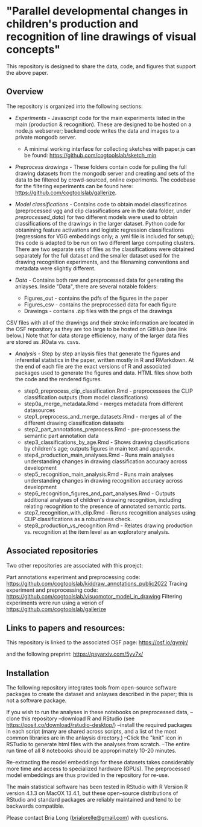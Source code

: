 # "Parallel developmental changes in children's production and recognition of line drawings of visual concepts" 

This repository is designed to share the data, code, and figures that support the above paper. 

## Overview
The repository is organized into the following sections:

* *Experiments*  - Javascript code for the main experiments listed in the main (production & recognition). These are designed to be hosted on a node.js webserver; backend code writes the data and images to a private mongodb server. 

  * A minimal working interface for collecting sketches with paper.js can be found:
https://github.com/cogtoolslab/sketch_min

* *Preprocess drawings* - These folders contain code for pulling the full drawing datasets from the mongodb server and creating and sets of the data to be filtered by crowd-sourced, online experiments. The codebase for the filtering experiments can be found here: https://github.com/cogtoolslab/gallerize.

* *Model classifications* - Contains code to obtain model classificatinos (preprocessed vgg and clip classifications are in the data folder, under *preprocessed_data*) for two different models were used to obtain classifications of the drawings in the larger dataset. Python code for obtanining feature activations and logistic regression classifications (regressions for VGG embeddings only; a .yml file is included for setup); this code is adapted to be run on two different large computing clusters. There are two separate sets of files as the classifications were obtained separately for the full dataset and the smaller dataset used for the drawing recognition experiments, and the filenaming conventions and metadata were slightly different. 

* *Data* - Contains both raw and preprocessed data for generating the anlayses.
Inside "Data", there are several notable folders:

  * Figures_out - contains the pdfs of the figures in the paper
  * Figures_csv - contains the preprocessed data for each figure
  * Drawings - contains .zip files with the pngs of the drawings

CSV files with all of the drawings and their stroke information are located in the OSF repository as they are too large to be hosted on GitHub (see link below.)
Note that for data storage efficiency, many of the larger data files are stored as .RData vs. csvs.

* *Analysis* - Step by step anlaysis files that generate the figures and inferential statistics in the paper, written mostly in R and RMarkdown. At the end of each file are the exact versions of R and associated packages used to generate the figures and data.
HTML files show both the code and the rendered figures.

  * step0_preprocess_clip_classification.Rmd - preprocessees the CLIP classification outputs (from model classifications)
  * step0a_merge_metadata.Rmd - merges metadata from different datasources
  * step1_preprocess_and_merge_datasets.Rmd - merges all of the different drawing classification datasets
  * step2_part_annotations_preprocess.Rmd - pre-processess the semantic part annotation data
  * step3_classifications_by_age.Rmd - Shows drawing classifications by children's age; outputs figures in main text and appendix.
  * step4_production_main_analyses.Rmd - Runs main analyses understanding changes in drawing classification accuracy across development
  * step5_recognition_main_analysis.Rmd - Runs main analyses understanding changes in drawing recognition accuracy across development
  * step6_recognition_figures_and_part_analyses.Rmd - Outputs additional analyses of children's drawing recognition, including relating recognition to the presence of annotated semantic parts.
  * step7_recognition_with_clip.Rmd - Reruns recognition analyses using CLIP classifications as a robustness check.
  * step8_production_vs_recognition.Rmd - Relates drawing production vs. recognition at the item level as an exploratory analysis.

## Associated repositories
Two other repositories are associated with this proejct:

Part annotations experiment and preprocessing code: https://github.com/cogtoolslab/kiddraw_annotations_public2022
Tracing experiment and preprocessing code: https://github.com/cogtoolslab/visuomotor_model_in_drawing
Filtering experiments were run using a verion of https://github.com/cogtoolslab/gallerize

## Links to papers and resources:
This repository is linked to the associated OSF page:
https://osf.io/qymjr/

and the following preprint:
https://psyarxiv.com/5yv7x/

## Installation
The following repository integrates tools from open-source software packages to create the dataset and anlayses described in the paper; this is not a software package.

If you wish to run the analyses in these notebooks on preprocessed data, 
–clone this repository
–download R and RStudio (see https://posit.co/download/rstudio-desktop/)
–install the required packages in each script (many are shared across scripts, and a list of the most common libraries are in the anlaysis directory.)
–Click the "knit" icon in RSTudio to generate html files with the analyses from scratch.
–The entire run time of all 8 notebooks should be approprimately 10-20 minutes.

Re-extracting the model embeddings for these datasets takes considerably more time and access to specialized hardware (GPUs). The preprocessed model embeddings are thus provided in the repository for re-use.

The main statistical software has been tested in RStudio with R Version R version 4.1.3 on MacOX 13.4.1, but these open-source distributions of RStudio and standard packages are reliably maintained and tend to be backwards compatible.


Please contact Bria Long (brialorelle@gmail.com) with questions.
